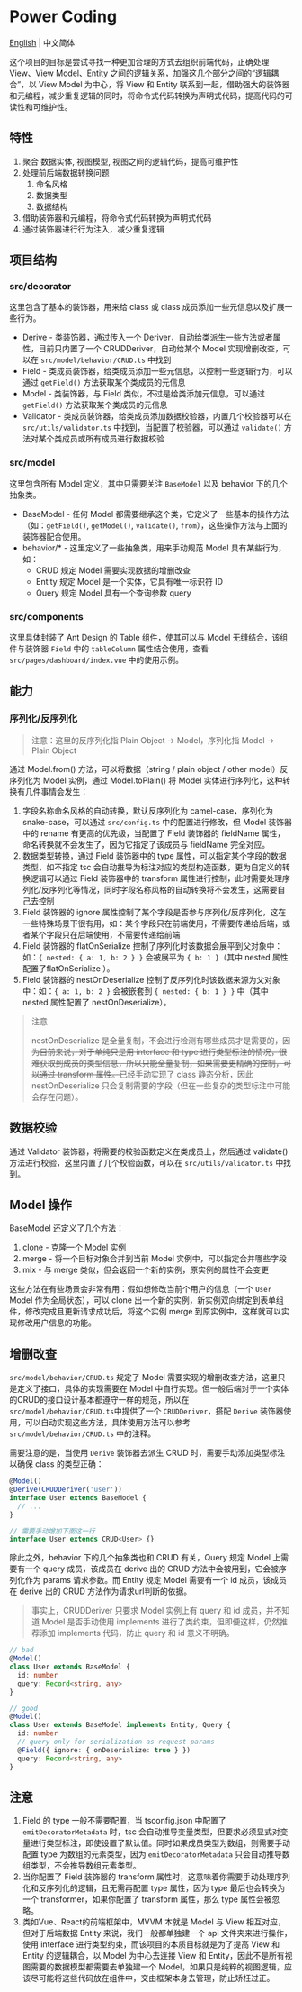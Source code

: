 # Power Coding

[English](./README.md) | 中文简体

这个项目的目标是尝试寻找一种更加合理的方式去组织前端代码，正确处理 View、View Model、Entity 之间的逻辑关系，加强这几个部分之间的“逻辑耦合”，以 View Model 为中心，将 View 和 Entity 联系到一起，借助强大的装饰器和元编程，减少重复逻辑的同时，将命令式代码转换为声明式代码，提高代码的可读性和可维护性。

## 特性

1. 聚合 数据实体, 视图模型, 视图之间的逻辑代码，提高可维护性
2. 处理前后端数据转换问题
   1. 命名风格
   2. 数据类型
   3. 数据结构
3. 借助装饰器和元编程，将命令式代码转换为声明式代码
4. 通过装饰器进行行为注入，减少重复逻辑

## 项目结构

### src/decorator

这里包含了基本的装饰器，用来给 class 或 class 成员添加一些元信息以及扩展一些行为。

- Derive - 类装饰器，通过传入一个 Deriver，自动给类派生一些方法或者属性，目前只内置了一个 CRUDDeriver，自动给某个 Model 实现增删改查，可以在 `src/model/behavior/CRUD.ts` 中找到
- Field - 类成员装饰器，给类成员添加一些元信息，以控制一些逻辑行为，可以通过 `getField()` 方法获取某个类成员的元信息
- Model - 类装饰器，与 Field 类似，不过是给类添加元信息，可以通过 `getField()` 方法获取某个类成员的元信息
- Validator - 类成员装饰器，给类成员添加数据校验器，内置几个校验器可以在 `src/utils/validator.ts` 中找到，当配置了校验器，可以通过 `validate()` 方法对某个类成员或所有成员进行数据校验

### src/model

这里包含所有 Model 定义，其中只需要关注 `BaseModel` 以及 behavior 下的几个抽象类。

- BaseModel - 任何 Model 都需要继承这个类，它定义了一些基本的操作方法（如：`getField()`, `getModel()`, `validate()`, `from`），这些操作方法与上面的装饰器配合使用。
- behavior/* - 这里定义了一些抽象类，用来手动规范 Model 具有某些行为，如：
  - CRUD 规定 Model 需要实现数据的增删改查
  - Entity 规定 Model 是一个实体，它具有唯一标识符 ID
  - Query 规定 Model 具有一个查询参数 query

### src/components

这里具体封装了 Ant Design 的 Table 组件，使其可以与 Model 无缝结合，该组件与装饰器 `Field` 中的 `tableColumn` 属性结合使用，查看 `src/pages/dashboard/index.vue` 中的使用示例。

## 能力

### 序列化/反序列化

> 注意：这里的反序列化指 Plain Object -> Model，序列化指 Model -> Plain Object

通过 Model.from() 方法，可以将数据（string / plain object / other model）反序列化为 Model 实例，通过 Model.toPlain() 将 Model 实体进行序列化，这种转换有几件事情会发生：

1. 字段名称命名风格的自动转换，默认反序列化为 camel-case，序列化为 snake-case，可以通过 `src/config.ts` 中的配置进行修改，但 Model 装饰器中的 rename 有更高的优先级，当配置了 Field 装饰器的 fieldName 属性，命名转换就不会发生了，因为它指定了该成员与 fieldName 完全对应。
2. 数据类型转换，通过 Field 装饰器中的 type 属性，可以指定某个字段的数据类型，如不指定 tsc 会自动推导为标注对应的类型构造函数，更为自定义的转换逻辑可以通过 Field 装饰器中的 transform 属性进行控制，此时需要处理序列化/反序列化等情况，同时字段名称风格的自动转换将不会发生，这需要自己去控制
3. Field 装饰器的 ignore 属性控制了某个字段是否参与序列化/反序列化，这在一些特殊场景下很有用，如：某个字段只在前端使用，不需要传递给后端，或者某个字段只在后端使用，不需要传递给前端
4. Field 装饰器的 flatOnSerialize 控制了序列化时该数据会展平到父对象中：如：`{ nested: { a: 1, b: 2 } }` 会被展平为 `{ b: 1 }`（其中 nested 属性配置了flatOnSerialize ）。
5. Field 装饰器的 nestOnDeserialize 控制了反序列化时该数据来源为父对象中：如：`{ a: 1, b: 2 }` 会被嵌套到 `{ nested: { b: 1 } }` 中（其中 nested 属性配置了 nestOnDeserialize）。

> 注意
>
> ~~nestOnDeserialize 是全量复制，不会进行检测有哪些成员才是需要的，因为目前来说，对于单纯只是用 interface 和 type 进行类型标注的情况，很难获取到成员的类型信息，所以只能全量复制，如果需要更精确的控制，可以通过 transform 属性。~~已经手动实现了 class 静态分析，因此 nestOnDeserialize 只会复制需要的字段（但在一些复杂的类型标注中可能会存在问题）。

## 数据校验

通过 Validator 装饰器，将需要的校验函数定义在类成员上，然后通过 validate() 方法进行校验，这里内置了几个校验函数，可以在 `src/utils/validator.ts` 中找到。

## Model 操作

BaseModel 还定义了几个方法：

1. clone - 克隆一个 Model 实例
2. merge - 将一个目标对象合并到当前 Model 实例中，可以指定合并哪些字段
3. mix - 与 merge 类似，但会返回一个新的实例，原实例的属性不会变更

这些方法在有些场景会非常有用：假如想修改当前个用户的信息（一个 `User` Model 作为全局状态），可以 clone 出一个新的实例，新实例双向绑定到表单组件，修改完成且更新请求成功后，将这个实例 merge 到原实例中，这样就可以实现修改用户信息的功能。

## 增删改查

`src/model/behavior/CRUD.ts` 规定了 Model 需要实现的增删改查方法，这里只是定义了接口，具体的实现需要在 Model 中自行实现。但一般后端对于一个实体的CRUD的接口设计基本都遵守一样的规范，所以在`src/model/behavior/CRUD.ts`中提供了一个 `CRUDDeriver`，搭配 `Derive` 装饰器使用，可以自动实现这些方法，具体使用方法可以参考 `src/model/behavior/CRUD.ts` 中的注释。

需要注意的是，当使用 `Derive` 装饰器去派生 CRUD 时，需要手动添加类型标注以确保 class 的类型正确：

```ts
@Model()
@Derive(CRUDDeriver('user'))
interface User extends BaseModel {
  // ...
}

// 需要手动增加下面这一行
interface User extends CRUD<User> {}
```

除此之外，behavior 下的几个抽象类也和 CRUD 有关，Query 规定 Model 上需要有一个 query 成员，该成员在 derive 出的 CRUD 方法中会被用到，它会被序列化作为 params 请求参数。而 Entity 规定 Model 需要有一个 id 成员，该成员在 derive 出的 CRUD 方法作为请求url判断的依据。

> 事实上，CRUDDeriver 只要求 Model 实例上有 query 和 id 成员，并不知道 Model 是否手动使用 implements 进行了类约束，但即便这样，仍然推荐添加 implements 代码，防止 query 和 id 意义不明确。

```ts
// bad
@Model()
class User extends BaseModel {
  id: number
  query: Record<string, any>
}

// good
@Model()
class User extends BaseModel implements Entity, Query {
  id: number
  // query only for serialization as request params
  @Field({ ignore: { onDeserialize: true } })
  query: Record<string, any>
}
```

## 注意

1. Field 的 type 一般不需要配置，当 tsconfig.json 中配置了 `emitDecoratorMetadata` 时，tsc 会自动推导变量类型，但要求必须显式对变量进行类型标注，即使设置了默认值。同时如果成员类型为数组，则需要手动配置 type 为数组的元素类型，因为 `emitDecoratorMetadata` 只会自动推导数组类型，不会推导数组元素类型。
2. 当你配置了 Field 装饰器的 transform 属性时，这意味着你需要手动处理序列化和反序列化的逻辑，且无需再配置 type 属性，因为 type 最后也会转换为一个 transformer，如果你配置了 transform 属性，那么 type 属性会被忽略。
3. 类如Vue、React的前端框架中，MVVM 本就是 Model 与 View 相互对应，但对于后端数据 Entity 来说，我们一般都单独建一个 api 文件夹来进行操作，使用 interface 进行类型约束，而该项目的本质目标就是为了提高 View 和 Entity 的逻辑耦合，以 Model 为中心去连接 View 和 Entity，因此不是所有视图需要的数据模型都需要去单独建一个 Model，如果只是纯粹的视图逻辑，应该尽可能将这些代码放在组件中，交由框架本身去管理，防止矫枉过正。